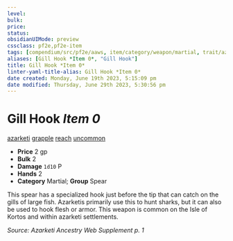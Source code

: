 ```yaml
---
level:
bulk:
price:
status:
obsidianUIMode: preview
cssclass: pf2e,pf2e-item
tags: [compendium/src/pf2e/aaws, item/category/weapon/martial, trait/azarketi, trait/grapple, trait/reach, trait/uncommon]
aliases: [Gill Hook *Item 0*, "Gill Hook"]
title: Gill Hook *Item 0*
linter-yaml-title-alias: Gill Hook *Item 0*
date created: Monday, June 19th 2023, 5:15:09 pm
date modified: Thursday, June 29th 2023, 5:30:56 pm
---
```


# Gill Hook *Item 0*

[azarketi](rules/traits/azarketi-loag.md) [grapple](rules/traits/grapple.md) [reach](rules/traits/reach.md) [uncommon](rules/traits/uncommon.md)  

- **Price** 2 gp
- **Bulk** 2
- **Damage** `1d10` P
- **Hands** 2
- **Category** Martial; **Group** Spear

This spear has a specialized hook just before the tip that can catch on the gills of large fish. Azarketis primarily use this to hunt sharks, but it can also be used to hook flesh or armor. This weapon is common on the Isle of Kortos and within azarketi settlements.

*Source: Azarketi Ancestry Web Supplement p. 1*
